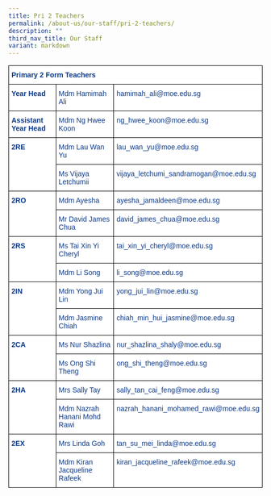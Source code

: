```yaml
---
title: Pri 2 Teachers
permalink: /about-us/our-staff/pri-2-teachers/
description: ""
third_nav_title: Our Staff
variant: markdown
---
```

<style type="text/css">
.tg  {border-collapse:collapse;border-spacing:0;}
.tg td{border-color:black;border-style:solid;border-width:1px;font-family:Arial, sans-serif;font-size:14px;
  overflow:hidden;padding:10px 5px;word-break:normal;}
.tg th{border-color:black;border-style:solid;border-width:1px;font-family:Arial, sans-serif;font-size:14px;
  font-weight:normal;overflow:hidden;padding:10px 5px;word-break:normal;}
.tg .tg-ifvt{background-color:#FFF;color:#0C3989;font-weight:bold;text-align:left;vertical-align:top}
.tg .tg-vvbc{background-color:#FFF;color:#0C3989;text-align:left;vertical-align:top}
</style>
<table class="tg">
<thead>
  <tr>
    <th class="tg-ifvt" colspan="3" style="border: 1px solid black">Primary 2 Form Teachers</th>
  </tr>
</thead>
<tbody>
  <tr>
    <td class="tg-ifvt" style="border: 1px solid black"><b>Year Head</b></td>
    <td class="tg-vvbc" style="border: 1px solid black"><span style="font-weight:400;color:#0C3989">Mdm Hamimah Ali</span></td>
    <td class="tg-vvbc" style="border: 1px solid black"><span style="font-weight:400;color:#0C3989">hamimah_ali@moe.edu.sg</span></td>
  </tr>
  <tr>
    <td class="tg-ifvt" style="border: 1px solid black"><b>Assistant Year Head</b></td>
    <td class="tg-vvbc" style="border: 1px solid black"><span style="font-weight:400;color:#0C3989">Mdm Ng Hwee Koon</span></td>
    <td class="tg-vvbc" style="border: 1px solid black"><span style="font-weight:400;color:#0C3989">ng_hwee_koon@moe.edu.sg</span></td>
  </tr>
  <tr>
    <td class="tg-ifvt" rowspan="2" style="border: 1px solid black"><b>2RE</b></td>
    <td class="tg-vvbc" style="border: 1px solid black">Mdm Lau Wan Yu</td>
    <td class="tg-vvbc" style="border: 1px solid black">lau_wan_yu@moe.edu.sg</td>
  </tr>
  <tr>
    <td class="tg-vvbc" style="border: 1px solid black">Ms Vijaya Letchumii</td>
    <td class="tg-vvbc" style="border: 1px solid black">vijaya_letchumi_sandramogan@moe.edu.sg</td>
  </tr>
  <tr>
    <td class="tg-ifvt" rowspan="2" style="border: 1px solid black"><b>2RO</b></td>
    <td class="tg-vvbc" style="border: 1px solid black">Mdm Ayesha</td>
    <td class="tg-vvbc" style="border: 1px solid black">ayesha_jamaldeen@moe.edu.sg</td>
  </tr>
  <tr>
    <td class="tg-vvbc" style="border: 1px solid black"><span style="font-weight:400;color:#0C3989">Mr David James Chua</span></td>
    <td class="tg-vvbc" style="border: 1px solid black"><span style="font-weight:400;color:#0C3989">david_james_chua@moe.edu.sg</span></td>
  </tr>
  <tr>
    <td class="tg-ifvt" rowspan="3" style="border: 1px solid black"><b>2RS</b></td>
    <td class="tg-vvbc" style="border: 1px solid black"><span style="font-weight:400;color:#0C3989">Ms Tai Xin Yi Cheryl</span></td>
    <td class="tg-vvbc" style="border: 1px solid black"><span style="font-weight:400;color:#0C3989">tai_xin_yi_cheryl@moe.edu.sg</span></td>
  </tr>
  <tr>
    <td class="tg-vvbc" style="border: 1px solid black">Mdm Li Song</td>
    <td class="tg-vvbc" style="border: 1px solid black">li_song@moe.edu.sg</td>
  </tr>
	<tr>
   
  </tr>
  <tr>
    <td class="tg-ifvt" rowspan="3" style="border: 1px solid black"><b>2IN</b></td>
    <td class="tg-vvbc" style="border: 1px solid black">Mdm Yong Jui Lin</td>
    <td class="tg-vvbc" style="border: 1px solid black">yong_jui_lin@moe.edu.sg</td>
  </tr>
  <tr>
    <td class="tg-vvbc" style="border: 1px solid black">Mdm Jasmine Chiah</td>
    <td class="tg-vvbc" style="border: 1px solid black">chiah_min_hui_jasmine@moe.edu.sg</td>
  </tr>
	 <tr>
		 </tr>
    <tr><td class="tg-ifvt" rowspan="2" style="border: 1px solid black"><b>2CA</b></td>
    <td class="tg-vvbc" style="border: 1px solid black">Ms Nur Shazlina</td>
    <td class="tg-vvbc" style="border: 1px solid black">nur_shazlina_shaly@moe.edu.sg</td>
  </tr>
  <tr>
    <td class="tg-vvbc" style="border: 1px solid black"><span style="font-weight:400;color:#0C3989">Ms Ong Shi Theng</span></td>
    <td class="tg-vvbc" style="border: 1px solid black"><span style="font-weight:400;color:#0C3989">ong_shi_theng@moe.edu.sg</span></td>
  </tr>
  <tr>
    <td class="tg-ifvt" rowspan="2" style="border: 1px solid black"><b>2HA</b></td>
    <td class="tg-vvbc" style="border: 1px solid black">Mrs Sally Tay</td>
    <td class="tg-vvbc" style="border: 1px solid black">sally_tan_cai_feng@moe.edu.sg</td>
  </tr>
  <tr>
    <td class="tg-vvbc" style="border: 1px solid black">Mdm Nazrah Hanani Mohd Rawi</td>
    <td class="tg-vvbc" style="border: 1px solid black">nazrah_hanani_mohamed_rawi@moe.edu.sg</td>
  </tr>
  <tr>
    <td class="tg-ifvt" rowspan="2" style="border: 1px solid black"><b>2EX</b></td>
    <td class="tg-vvbc" style="border: 1px solid black"><span style="font-weight:400;color:#0C3989">Mrs Linda Goh</span></td>
    <td class="tg-vvbc" style="border: 1px solid black"><span style="font-weight:400;color:#0C3989">tan_su_mei_linda@moe.edu.sg</span></td>
  </tr>
  <tr>
    <td class="tg-vvbc" style="border: 1px solid black">Mdm Kiran Jacqueline Rafeek</td>
    <td class="tg-vvbc" style="border: 1px solid black">kiran_jacqueline_rafeek@moe.edu.sg</td>
  </tr>
  <tr>
  
</tr></tbody>
</table>